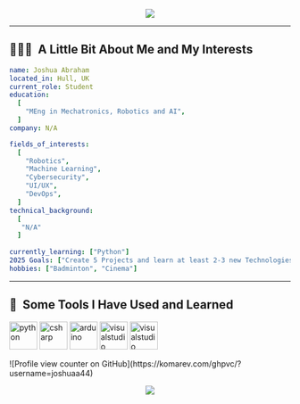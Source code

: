<p align="center">
  <img src=https://capsule-render.vercel.app/api?type=waving&height=150&color=gradient&text=Hey,%20Everyone!&descAlign=50"/>
</p>

---

<h2> 👨🏻‍💻 &nbsp;A Little Bit About Me and My Interests</h2>

```yaml
name: Joshua Abraham
located_in: Hull, UK
current_role: Student
education:
  [
    "MEng in Mechatronics, Robotics and AI",
  ]
company: N/A

fields_of_interests:
  [
    "Robotics",
    "Machine Learning",
    "Cybersecurity",
    "UI/UX",
    "DevOps",
  ]
technical_background:
  [
   "N/A"
  ]
  
currently_learning: ["Python"]
2025 Goals: ["Create 5 Projects and learn at least 2-3 new Technologies."]
hobbies: ["Badminton", "Cinema"]
```
  
---  
  
<h2> 🚀 &nbsp;Some Tools I Have Used and Learned</h2>
<p align="left">
<img src="https://cdn.jsdelivr.net/gh/devicons/devicon@latest/icons/python/python-original.svg" alt="python" width="50" height="50"/>
<img src="https://cdn.jsdelivr.net/gh/devicons/devicon@latest/icons/csharp/csharp-original.svg" alt="csharp" width="50" height="50"/>
<img src="https://cdn.jsdelivr.net/gh/devicons/devicon@latest/icons/arduino/arduino-original-wordmark.svg" alt="arduino" width="50" height="50"/>
<img src="https://cdn.jsdelivr.net/gh/devicons/devicon@latest/icons/visualstudio/visualstudio-original.svg" alt="visualstudio" width="50" height="50"/>
<img src="https://cdn.jsdelivr.net/gh/devicons/devicon@latest/icons/vscode/vscode-original.svg" alt="visualstudio" width="50" height="50"/>        
</p>

<div style="margin-top: 10px;">
  ![Profile view counter on GitHub](https://komarev.com/ghpvc/?username=joshuaa44)
</div>

<p align="center">
  <img src="https://capsule-render.vercel.app/api?type=waving&height=150&color=gradient&section=footer"/>
</p>

<!--
          
**joshuaa44/joshuaa44** is a ✨ _special_ ✨ repository because its `README.md` (this file) appears on your GitHub profile.
